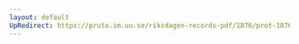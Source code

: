```yaml
---
layout: default
UpRedirect: https://pruto.im.uu.se/riksdagen-records-pdf/1876/prot-1876--ak--037/prot-1876--ak--037_009.pdf
---
```

